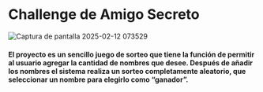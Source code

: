 # Challenge de Amigo Secreto
![Captura de pantalla 2025-02-12 073529](https://github.com/user-attachments/assets/092e16d1-8f40-4a2c-b8da-93f759234c2b)
#### El proyecto es un sencillo juego de sorteo que tiene la función de permitir al usuario agregar la cantidad de nombres que desee. Después de añadir los nombres el sistema realiza un sorteo completamente aleatorio, que seleccionar un nombre para elegirlo como “ganador”. 
